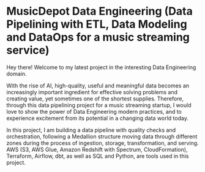 # MusicDepot Data Engineering (Data Pipelining with ETL, Data Modeling and DataOps for a music streaming service)

Hey there! Welcome to my latest project in the interesting Data Engineering domain.

With the rise of AI, high-quality, useful and meaningful data becomes an increasingly important ingredient for effective solving problems and creating value, yet sometimes one of the shortest supplies. 
Therefore, through this data pipelining project for a music streaming startup, I would love to show the power of Data Engineering modern practices, and to experience excitement from its potential in a changing data world today.

In this project, I am building a data pipeline with quality checks and orchestration, following a Medallion structure moving data through different zones during the process of ingestion, storage, transformation, and serving. AWS (S3, AWS Glue, Amazon Redshift with Spectrum, CloudFormation), Terraform, Airflow, dbt, as well as SQL and Python, are tools used in this project.
